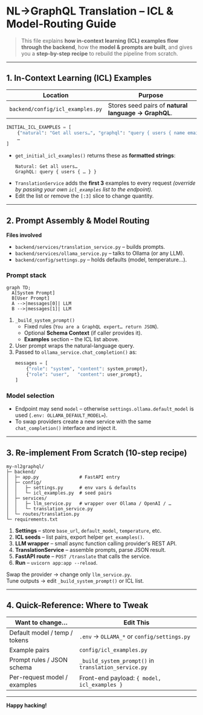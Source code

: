 # NL→GraphQL Translation – ICL & Model-Routing Guide

> This file explains **how in-context learning (ICL) examples flow through the backend**, how the **model & prompts are built**, and gives you a **step-by-step recipe** to rebuild the pipeline from scratch.

---

## 1. In-Context Learning (ICL) Examples

| Location | Purpose |
|----------|---------|
| `backend/config/icl_examples.py` | Stores seed pairs of **natural language → GraphQL**. |

```python
INITIAL_ICL_EXAMPLES = [
    {"natural": "Get all users…", "graphql": "query { users { name email } }"},
    …
]
```

* `get_initial_icl_examples()` returns these as **formatted strings**:
  ```text
  Natural: Get all users…
  GraphQL: query { users { … } }
  ```
* `TranslationService` adds the **first 3** examples to every request *(override by passing your own `icl_examples` list to the endpoint).*  
* Edit the list or remove the `[:3]` slice to change quantity.

---

## 2. Prompt Assembly & Model Routing

**Files involved**

* `backend/services/translation_service.py` – builds prompts.
* `backend/services/ollama_service.py` – talks to Ollama (or any LLM).
* `backend/config/settings.py` – holds defaults (model, temperature…).

### Prompt stack

```mermaid
graph TD;
  A[System Prompt]
  B[User Prompt]
  A -->|messages[0]| LLM
  B -->|messages[1]| LLM
```

1. `_build_system_prompt()`
   * Fixed rules (`You are a GraphQL expert… return JSON`).
   * Optional **Schema Context** (if caller provides it).
   * **Examples** section – the ICL list above.
2. User prompt wraps the natural-language query.
3. Passed to `ollama_service.chat_completion()` as:
   ```python
   messages = [
       {"role": "system", "content": system_prompt},
       {"role": "user",   "content": user_prompt},
   ]
   ```

### Model selection

* Endpoint may send `model` – otherwise `settings.ollama.default_model` is used (`.env: OLLAMA_DEFAULT_MODEL=`).
* To swap providers create a new service with the same `chat_completion()` interface and inject it.

---

## 3. Re-implement From Scratch (10-step recipe)

```text
my-nl2graphql/
├─ backend/
│  ├─ app.py               # FastAPI entry
│  ├─ config/
│  │   ├─ settings.py      # env vars & defaults
│  │   └─ icl_examples.py  # seed pairs
│  ├─ services/
│  │   ├─ llm_service.py   # wrapper over Ollama / OpenAI / …
│  │   └─ translation_service.py
│  └─ routes/translation.py
└─ requirements.txt
```

1. **Settings** – store `base_url`, `default_model`, `temperature`, etc.
2. **ICL seeds** – list pairs, export helper `get_examples()`.
3. **LLM wrapper** – small async function calling provider's REST API.
4. **TranslationService** – assemble prompts, parse JSON result.
5. **FastAPI route** – `POST /translate` that calls the service.
6. **Run** – `uvicorn app:app --reload`.

Swap the provider → change only `llm_service.py`.  
Tune outputs → edit `_build_system_prompt()` or ICL list.

---

## 4. Quick-Reference: Where to Tweak

| Want to change… | Edit This |
|-----------------|-----------|
| Default model / temp / tokens | `.env` → `OLLAMA_*` or `config/settings.py` |
| Example pairs | `config/icl_examples.py` |
| Prompt rules / JSON schema | `_build_system_prompt()` in `translation_service.py` |
| Per-request model / examples | Front-end payload: `{ model, icl_examples }` |

---

**Happy hacking!** 